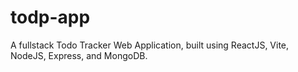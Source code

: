# todp-app
A fullstack Todo Tracker Web Application, built using ReactJS, Vite, NodeJS, Express, and MongoDB.
